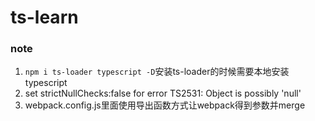 # ts-learn

### note
1. `npm i ts-loader typescript -D`安装ts-loader的时候需要本地安装typescript
2. set strictNullChecks:false for error TS2531: Object is possibly 'null'
3. webpack.config.js里面使用导出函数方式让webpack得到参数并merge
